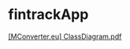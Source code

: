# fintrackApp



[[MConverter.eu] ClassDiagram.pdf](https://github.com/user-attachments/files/20544074/MConverter.eu.ClassDiagram.pdf)
